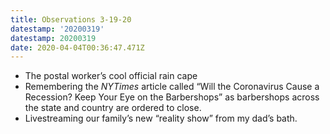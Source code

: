 ```yaml
---
title: Observations 3-19-20
datestamp: '20200319'
datestamp: 20200319
date: 2020-04-04T00:36:47.471Z
---
```

- The postal worker’s cool official rain cape
- Remembering the *NYTimes* article called “Will the Coronavirus Cause a Recession? Keep Your Eye on the Barbershops” as barbershops across the state and country are ordered to close.
- Livestreaming our family’s new “reality show” from my dad’s bath.
